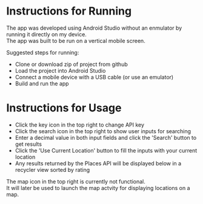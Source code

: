 # Instructions for **Running**

The app was developed using Android Studio without an enmulator by running it directly on my device.    
The app was built to be run on a vertical mobile screen.   

Suggested steps for running:

* Clone or download zip of project from github
* Load the project into Android Studio
* Connect a mobile device with a USB cable (or use an emulator)
* Build and run the app


# Instructions for **Usage**

* Click the key icon in the top right to change API key
* Click the search icon in the top right to show user inputs for searching
* Enter a decimal value in both input fields and click the 'Search' button to get results
* Click the 'Use Current Location' button to fill the inputs with your current location
* Any results returned by the Places API will be displayed below in a recycler view sorted by rating

The map icon in the top right is currently not functional.  
It will later be used to launch the map actvity for displaying locations on a map.
